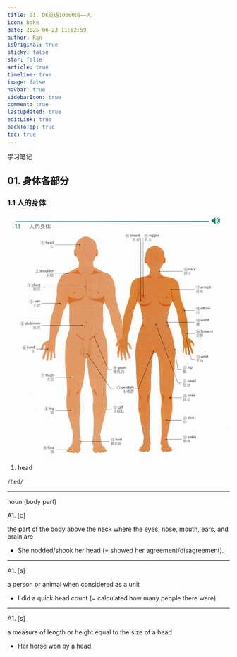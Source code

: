 ```yaml
---
title: 01. DK英语10000词——人
icon: boke
date: 2025-06-23 11:02:59
author: Ran
isOriginal: true
sticky: false
star: false
article: true
timeline: true
image: false
navbar: true
sidebarIcon: true
comment: true
lastUpdated: true
editLink: true
backToTop: true
toc: true
---
```


学习笔记

## 01. 身体各部分

### 1.1 人的身体

![人的身体](./01-human-DK10000.assets/image-20250714095102891.png)

1. head 

`/hed/` 

---

noun (body part)

A1. [c]

the part of the body above the neck where the eyes, nose, mouth, ears, and brain are

- She nodded/shook her head (= showed her agreement/disagreement).

---

A1. [s]

a person or animal when considered as a unit

- I did a quick head count (= calculated how many people there were).

---

A1. [s]

a measure of length or height equal to the size of a head

- Her horse won by a head.






















